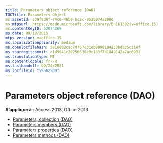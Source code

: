 ```yaml
---
title: Parameters object reference (DAO)
TOCTitle: Parameters Object
ms:assetid: c39f8d6f-74c0-46b9-bc2c-853b974a2006
ms:mtpsurl: https://msdn.microsoft.com/library/Dn161302(v=office.15)
ms:contentKeyID: 52074269
ms.date: 09/18/2015
mtps_version: v=office.15
ms.localizationpriority: medium
ms.openlocfilehash: 5e16092cac7d707e31eb98901a4253bda35c31ef
ms.sourcegitcommit: a1d9041c20256616c9c183f7d1049142a7ac6991
ms.translationtype: MT
ms.contentlocale: fr-FR
ms.lasthandoff: 09/24/2021
ms.locfileid: "59562509"
---
```

# <a name="parameters-object-reference-dao"></a>Parameters object reference (DAO)

**S’applique à** : Access 2013, Office 2013

- [Parameters, collection (DAO)](parameters-collection-dao.md)
- [Parameters members (DAO)](parameters-members-dao.md)
- [Parameters properties (DAO)](parameters-properties-dao.md)
- [Parameters methods (DAO)](parameters-methods-dao.md)


